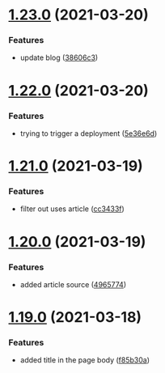 # [1.23.0](https://github.com/MihaiNueleanu/blog/compare/1.22.0...1.23.0) (2021-03-20)


### Features

* update blog ([38606c3](https://github.com/MihaiNueleanu/blog/commit/38606c304f7b78a401d44f460d2658f18723e71b))



# [1.22.0](https://github.com/MihaiNueleanu/blog/compare/1.21.0...1.22.0) (2021-03-20)


### Features

* trying to trigger a deployment ([5e36e6d](https://github.com/MihaiNueleanu/blog/commit/5e36e6dec3d1e6f89b929c58cc43ba77bb92038b))



# [1.21.0](https://github.com/MihaiNueleanu/blog/compare/1.20.0...1.21.0) (2021-03-19)


### Features

* filter out uses article ([cc3433f](https://github.com/MihaiNueleanu/blog/commit/cc3433f79408f3828ee651018ebafc21c9a06de7))



# [1.20.0](https://github.com/MihaiNueleanu/blog/compare/1.19.0...1.20.0) (2021-03-19)


### Features

* added article source ([4965774](https://github.com/MihaiNueleanu/blog/commit/4965774ce5e11c5c203bec5c28f0ca0d80f75184))



# [1.19.0](https://github.com/MihaiNueleanu/blog/compare/1.18.0...1.19.0) (2021-03-18)


### Features

* added title in the page body ([f85b30a](https://github.com/MihaiNueleanu/blog/commit/f85b30af6e77d423e48ab851f38f5de8a0a8c640))



